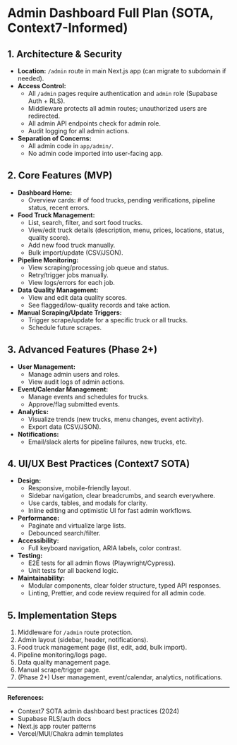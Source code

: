 # Admin Dashboard Full Plan (SOTA, Context7-Informed)

## 1. Architecture & Security

- **Location:** `/admin` route in main Next.js app (can migrate to subdomain if needed).
- **Access Control:**
  - All `/admin` pages require authentication and `admin` role (Supabase Auth + RLS).
  - Middleware protects all admin routes; unauthorized users are redirected.
  - All admin API endpoints check for admin role.
  - Audit logging for all admin actions.
- **Separation of Concerns:**
  - All admin code in `app/admin/`.
  - No admin code imported into user-facing app.

## 2. Core Features (MVP)

- **Dashboard Home:**
  - Overview cards: # of food trucks, pending verifications, pipeline status, recent errors.
- **Food Truck Management:**
  - List, search, filter, and sort food trucks.
  - View/edit truck details (description, menu, prices, locations, status, quality score).
  - Add new food truck manually.
  - Bulk import/update (CSV/JSON).
- **Pipeline Monitoring:**
  - View scraping/processing job queue and status.
  - Retry/trigger jobs manually.
  - View logs/errors for each job.
- **Data Quality Management:**
  - View and edit data quality scores.
  - See flagged/low-quality records and take action.
- **Manual Scraping/Update Triggers:**
  - Trigger scrape/update for a specific truck or all trucks.
  - Schedule future scrapes.

## 3. Advanced Features (Phase 2+)

- **User Management:**
  - Manage admin users and roles.
  - View audit logs of admin actions.
- **Event/Calendar Management:**
  - Manage events and schedules for trucks.
  - Approve/flag submitted events.
- **Analytics:**
  - Visualize trends (new trucks, menu changes, event activity).
  - Export data (CSV/JSON).
- **Notifications:**
  - Email/slack alerts for pipeline failures, new trucks, etc.

## 4. UI/UX Best Practices (Context7 SOTA)

- **Design:**
  - Responsive, mobile-friendly layout.
  - Sidebar navigation, clear breadcrumbs, and search everywhere.
  - Use cards, tables, and modals for clarity.
  - Inline editing and optimistic UI for fast admin workflows.
- **Performance:**
  - Paginate and virtualize large lists.
  - Debounced search/filter.
- **Accessibility:**
  - Full keyboard navigation, ARIA labels, color contrast.
- **Testing:**
  - E2E tests for all admin flows (Playwright/Cypress).
  - Unit tests for all backend logic.
- **Maintainability:**
  - Modular components, clear folder structure, typed API responses.
  - Linting, Prettier, and code review required for all admin code.

## 5. Implementation Steps

1. Middleware for `/admin` route protection.
2. Admin layout (sidebar, header, notifications).
3. Food truck management page (list, edit, add, bulk import).
4. Pipeline monitoring/logs page.
5. Data quality management page.
6. Manual scrape/trigger page.
7. (Phase 2+) User management, event/calendar, analytics, notifications.

---

**References:**

- Context7 SOTA admin dashboard best practices (2024)
- Supabase RLS/auth docs
- Next.js app router patterns
- Vercel/MUI/Chakra admin templates
